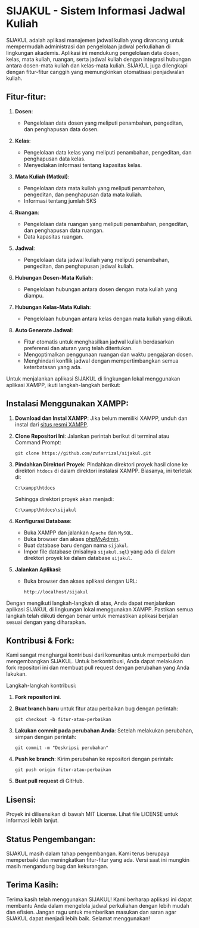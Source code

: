 # SIJAKUL - Sistem Informasi Jadwal Kuliah

SIJAKUL adalah aplikasi manajemen jadwal kuliah yang dirancang untuk mempermudah administrasi dan pengelolaan jadwal perkuliahan di lingkungan akademis. Aplikasi ini mendukung pengelolaan data dosen, kelas, mata kuliah, ruangan, serta jadwal kuliah dengan integrasi hubungan antara dosen-mata kuliah dan kelas-mata kuliah. SIJAKUL juga dilengkapi dengan fitur-fitur canggih yang memungkinkan otomatisasi penjadwalan kuliah.

## Fitur-fitur:

1. **Dosen**:
   - Pengelolaan data dosen yang meliputi penambahan, pengeditan, dan penghapusan data dosen.

2. **Kelas**:
   - Pengelolaan data kelas yang meliputi penambahan, pengeditan, dan penghapusan data kelas.
   - Menyediakan informasi tentang kapasitas kelas.

3. **Mata Kuliah (Matkul)**:
   - Pengelolaan data mata kuliah yang meliputi penambahan, pengeditan, dan penghapusan data mata kuliah.
   - Informasi tentang jumlah SKS

4. **Ruangan**:
   - Pengelolaan data ruangan yang meliputi penambahan, pengeditan, dan penghapusan data ruangan.
   - Data kapasitas ruangan.

5. **Jadwal**:
   - Pengelolaan data jadwal kuliah yang meliputi penambahan, pengeditan, dan penghapusan jadwal kuliah.

6. **Hubungan Dosen-Mata Kuliah**:
   - Pengelolaan hubungan antara dosen dengan mata kuliah yang diampu.

7. **Hubungan Kelas-Mata Kuliah**:
   - Pengelolaan hubungan antara kelas dengan mata kuliah yang diikuti.

8. **Auto Generate Jadwal**:
   - Fitur otomatis untuk menghasilkan jadwal kuliah berdasarkan preferensi dan aturan yang telah ditentukan.
   - Mengoptimalkan penggunaan ruangan dan waktu pengajaran dosen.
   - Menghindari konflik jadwal dengan mempertimbangkan semua keterbatasan yang ada.

Untuk menjalankan aplikasi SIJAKUL di lingkungan lokal menggunakan aplikasi XAMPP, ikuti langkah-langkah berikut:

## Instalasi Menggunakan XAMPP:

1. **Download dan Instal XAMPP**:
   Jika belum memiliki XAMPP, unduh dan instal dari [situs resmi XAMPP](https://www.apachefriends.org/index.html).

2. **Clone Repositori Ini**:
   Jalankan perintah berikut di terminal atau Command Prompt:
   ```
   git clone https://github.com/zufarrizal/sijakul.git
   ```

3. **Pindahkan Direktori Proyek**:
   Pindahkan direktori proyek hasil clone ke direktori `htdocs` di dalam direktori instalasi XAMPP. Biasanya, ini terletak di:
   ```
   C:\xampp\htdocs
   ```
   Sehingga direktori proyek akan menjadi:
   ```
   C:\xampp\htdocs\sijakul
   ```

4. **Konfigurasi Database**:
   - Buka XAMPP dan jalankan `Apache` dan `MySQL`.
   - Buka browser dan akses [phpMyAdmin](http://localhost/phpmyadmin).
   - Buat database baru dengan nama `sijakul`.
   - Impor file database (misalnya `sijakul.sql`) yang ada di dalam direktori proyek ke dalam database `sijakul`.


5. **Jalankan Aplikasi**:
   - Buka browser dan akses aplikasi dengan URL:
     ```
     http://localhost/sijakul
     ```

Dengan mengikuti langkah-langkah di atas, Anda dapat menjalankan aplikasi SIJAKUL di lingkungan lokal menggunakan XAMPP. Pastikan semua langkah telah diikuti dengan benar untuk memastikan aplikasi berjalan sesuai dengan yang diharapkan.

## Kontribusi & Fork:

Kami sangat menghargai kontribusi dari komunitas untuk memperbaiki dan mengembangkan SIJAKUL. Untuk berkontribusi, Anda dapat melakukan fork repositori ini dan membuat pull request dengan perubahan yang Anda lakukan.

Langkah-langkah kontribusi:

1. **Fork repositori ini**.
2. **Buat branch baru** untuk fitur atau perbaikan bug dengan perintah:
   ```
   git checkout -b fitur-atau-perbaikan
   ```

3. **Lakukan commit pada perubahan Anda**:
   Setelah melakukan perubahan, simpan dengan perintah:
   ```
   git commit -m "Deskripsi perubahan"
   ```

4. **Push ke branch**:
   Kirim perubahan ke repositori dengan perintah:
   ```
   git push origin fitur-atau-perbaikan
   ```

5. **Buat pull request** di GitHub.

## Lisensi:

Proyek ini dilisensikan di bawah MIT License. Lihat file LICENSE untuk informasi lebih lanjut.

## Status Pengembangan:

SIJAKUL masih dalam tahap pengembangan. Kami terus berupaya memperbaiki dan meningkatkan fitur-fitur yang ada. Versi saat ini mungkin masih mengandung bug dan kekurangan.

## Terima Kasih:

Terima kasih telah menggunakan SIJAKUL! Kami berharap aplikasi ini dapat membantu Anda dalam mengelola jadwal perkuliahan dengan lebih mudah dan efisien. Jangan ragu untuk memberikan masukan dan saran agar SIJAKUL dapat menjadi lebih baik. Selamat menggunakan!
